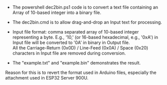 - The powershell dec2bin.ps1 code is to convert a text file containing an Array of 10-based integer into a binary file.
- The dec2bin.cmd is to allow drag-and-drop an Input text for processing.

- Input file format: comma separated array of 10-based integer representing a byte. E.g., '10,' (or 16-based hexadecimal, e.g., '0xA') in Input file will be converted to '0A' in binary in Output file.  
All the Carriage-Return (0x0D) / Line-Feed (0x0A) / Space (0x20) characters in Input file are removed during conversion.  
- The "example.txt" and "example.bin" demonstrates the result. 


Reason for this is to revert the format used in Arduino files, especially the attachment used in ESP32 Server 900U.
